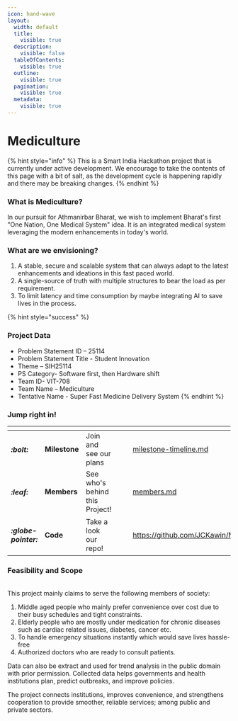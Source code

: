 ```yaml
---
icon: hand-wave
layout:
  width: default
  title:
    visible: true
  description:
    visible: false
  tableOfContents:
    visible: true
  outline:
    visible: true
  pagination:
    visible: true
  metadata:
    visible: true
---
```


# Mediculture

{% hint style="info" %}
This is a Smart India Hackathon project that is currently under active development. We encourage to take the contents of this page with a bit of salt, as the development cycle is happening rapidly and there may be breaking changes.
{% endhint %}

### What is Mediculture?

In our pursuit for Athmanirbar Bharat, we wish to implement Bharat's first "One Nation, One Medical System" idea. It is an integrated medical system leveraging the modern enhancements in today's world.

### What are we envisioning?

1. A stable, secure and scalable system that can always adapt to the latest enhancements and ideations in this fast paced world.
2. A single-source of truth with multiple structures to bear the load as per requirement.
3. To limit latency and time consumption by maybe integrating AI to save lives in the process.

{% hint style="success" %}
### Project Data



* Problem Statement ID – 25114
* Problem Statement Title - Student Innovation
* Theme – SIH25114
* PS Category- Software first, then Hardware shift
* Team ID- VIT-708
* Team Name – Mediculture
* Tentative Name - Super Fast Medicine Delivery System
{% endhint %}



### Jump right in!

<table data-view="cards"><thead><tr><th></th><th></th><th></th><th data-hidden data-card-cover data-type="files"></th><th data-hidden></th><th data-hidden data-card-target data-type="content-ref"></th></tr></thead><tbody><tr><td><h4><i class="fa-bolt">:bolt:</i></h4></td><td><strong>Milestone</strong></td><td>Join and see our plans</td><td></td><td></td><td><a href="getting-started/milestone-timeline.md">milestone-timeline.md</a></td></tr><tr><td><h4><i class="fa-leaf">:leaf:</i></h4></td><td><strong>Members</strong></td><td>See who's behind this Project!</td><td></td><td></td><td><a href="getting-started/members.md">members.md</a></td></tr><tr><td><h4><i class="fa-globe-pointer">:globe-pointer:</i></h4></td><td><strong>Code</strong></td><td>Take a look our repo!</td><td></td><td></td><td><a href="https://github.com/JCKawin/Mediculture">https://github.com/JCKawin/Mediculture</a></td></tr></tbody></table>

### Feasibility and Scope

\
This project mainly claims to serve the following members of society:

1. Middle aged people who mainly prefer convenience over cost due to their busy schedules and tight constraints.
2. Elderly people who are mostly under medication for chronic diseases such as cardiac related issues, diabetes, cancer etc.
3. To handle emergency situations instantly which would save lives hassle-free
4. Authorized doctors who are ready to consult patients.

Data can also be extract and used for trend analysis in the public domain with prior permission. Collected data helps governments and health institutions plan, predict outbreaks, and improve policies.

The project connects institutions, improves convenience, and strengthens cooperation to provide smoother, reliable services; among public and private sectors.
